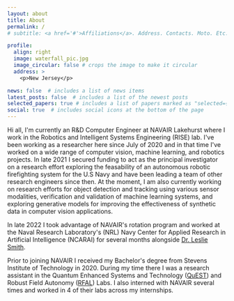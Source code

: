 ```yaml
---
layout: about
title: About
permalink: /
# subtitle: <a href='#'>Affiliations</a>. Address. Contacts. Moto. Etc.

profile:
  align: right
  image: waterfall_pic.jpg
  image_circular: false # crops the image to make it circular
  address: >
    <p>New Jersey</p>

news: false  # includes a list of news items
latest_posts: false  # includes a list of the newest posts
selected_papers: true # includes a list of papers marked as "selected={true}"
social: true  # includes social icons at the bottom of the page
---
```


Hi all, I'm currently an R&D Computer Engineer at NAVAIR Lakehurst where I work in the Robotics and Intelligent Systems Engineering (RISE) lab. I've been working as a researcher here since July of 2020 and in that time I've worked on a wide range of computer vision, machine learning, and robotics projects. In late 2021 I secured funding to act as the principal investigator on a research effort exploring the feasability of an autonomous robotic firefighting system for the U.S Navy and have been leading a team of other research engineers since then. At the moment, I am also currently working on research efforts for object detection and tracking using various sensor modalities, verification and validation of machine learning systems, and exploring generative models for improving the effectiveness of synthetic data in computer vision applications.

In late 2022 I took advantage of NAVAIR's rotation program and worked at the Naval Research Laboratory's (NRL) Navy Center for Applied Research in Artificial Intelligence (NCARAI) for several months alongside [Dr. Leslie Smith](https://scholar.google.com/citations?user=pwh7Pw4AAAAJ&hl=en).

Prior to joining NAVAIR I received my Bachelor's degree from Stevens Institute of Technology in 2020. During my time there I was a research assistant in the Quantum Enhanced Systems and Technology ([QuEST](http://www.questlab.us/)) and Robust Field Autonomy ([RFAL](https://robustfieldautonomylab.github.io/index.html)) Labs. I also interned with NAVAIR several times and worked in 4 of their labs across my internships. 
